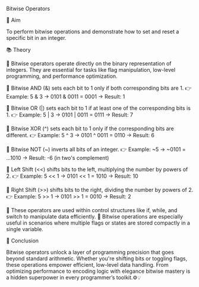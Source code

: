 Bitwise Operators

🎯 Aim

To perform bitwise operations and demonstrate how to set and reset a specific bit in an integer.

📚 Theory

🔹 Bitwise operators operate directly on the binary representation of integers. They are essential for tasks like flag manipulation, low-level programming, and performance optimization.

🔹 Bitwise AND (&) sets each bit to 1 only if both corresponding bits are 1. 👉 Example: 5 & 3 → 0101 & 0011 = 0001 → Result: 1

🔹 Bitwise OR (|) sets each bit to 1 if at least one of the corresponding bits is 1. 👉 Example: 5 | 3 → 0101 | 0011 = 0111 → Result: 7

🔹 Bitwise XOR (^) sets each bit to 1 only if the corresponding bits are different. 👉 Example: 5 ^ 3 → 0101 ^ 0011 = 0110 → Result: 6

🔹 Bitwise NOT (~) inverts all bits of an integer. 👉 Example: ~5 → ~0101 = ...1010 → Result: -6 (in two's complement)

🔹 Left Shift (<<) shifts bits to the left, multiplying the number by powers of 2. 👉 Example: 5 << 1 → 0101 << 1 = 1010 → Result: 10

🔹 Right Shift (>>) shifts bits to the right, dividing the number by powers of 2. 👉 Example: 5 >> 1 → 0101 >> 1 = 0010 → Result: 2

🔹 These operators are used within control structures like if, while, and switch to manipulate data efficiently. 🔹 Bitwise operations are especially useful in scenarios where multiple flags or states are stored compactly in a single variable.

🧠 Conclusion

Bitwise operators unlock a layer of programming precision that goes beyond standard arithmetic. Whether you're shifting bits or toggling flags, these operations empower efficient, low-level data handling. From optimizing performance to encoding logic with elegance bitwise mastery is a hidden superpower in every programmer’s toolkit.⚙️💡
